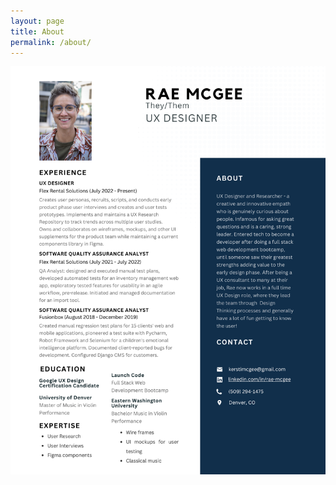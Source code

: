 ```yaml
---
layout: page
title: About
permalink: /about/
---
```

<img src="https://github.com/RH-X/portfolio/blob/gh-pages/docs/about-page/Rae-Resume.svg?raw=true"/>



